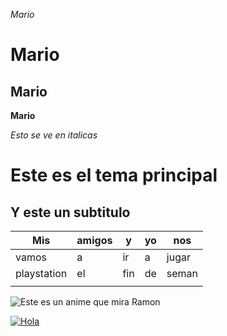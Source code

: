 _Mario_

# Mario

## Mario

**Mario**

_Esto se ve en italicas_

# Este es el tema principal
## Y este un subtitulo

| Mis         | amigos | y    | yo  | nos   |
|-------------|--------|------|-----|-------|
| vamos       | a      | ir   | a   | jugar |
| playstation | el     | fin  | de  | seman |
|             |        |      |     |       |















![Este es un anime que mira Ramon](http://www.lascosasquenoshacenfelices.com/wp-content/uploads/2017/12/9-one-piece-tomo-822-las-cosas-que-nos-hacen-felices.jpg)

[![Hola](https://img.youtube.com/vi/anzzNp8HlVQ/0.jpg)](https://www.youtube.com/watch?v=anzzNp8HlVQ)

